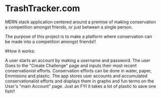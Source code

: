 # TrashTracker.com
MERN stack application centered around a premise of making conservation a competition amongst friends, or just between a single person.


The purpose of this project is to make a platform where conservation can be made into a competition amongst friends!!

#How it works:

A user starts an account by making a username and password.
The user Goes to the "Create Challenge" page and inputs their most recent conservationist efforts. Conservation efforts can be done in water, paper, Emmisions and plastic.
The app stores user accounts and accumulated conservationalist efforts and displays them in graphs and fun terms on the User's "main Account" page. 
Just an FYI it takes a lot of plastic to save one fish!!
